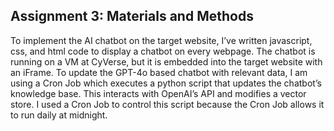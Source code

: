 ## Assignment 3: Materials and Methods 

To implement the AI chatbot on the target website, I’ve written javascript, css, and html code to display a chatbot on every webpage.  The chatbot is running on a VM at CyVerse, but it is embedded into the target website with an iFrame. To update the GPT-4o based chatbot with relevant data, I am using a Cron Job which executes a python script that updates the chatbot’s knowledge base. This interacts with OpenAI’s API and modifies a vector store. I used a Cron Job to control this script because the Cron Job allows it to run daily at midnight.

